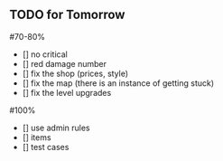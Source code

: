 ## TODO for Tomorrow
#70-80%
- [] no critical
- [] red damage number
- [] fix the shop (prices, style)
- [] fix the map (there is an instance of getting stuck)
- [] fix the level upgrades

#100%
- [] use admin rules
- [] items
- [] test cases